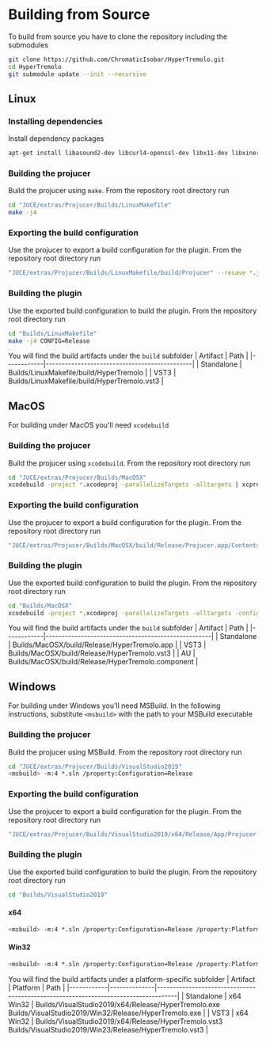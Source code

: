 
# Building from Source
To build from source you have to clone the repository including the submodules

```bash
git clone https://github.com/ChromaticIsobar/HyperTremolo.git
cd HyperTremolo
git submodule update --init --recursive
```

## Linux

### Installing dependencies
Install dependency packages
```bash
apt-get install libasound2-dev libcurl4-openssl-dev libx11-dev libxinerama-dev libxext-dev libfreetype6-dev libwebkit2gtk-4.0-dev libglu1-mesa-dev libjack-jackd2-dev lv2-dev
```

### Building the projucer
Build the projucer using `make`.
From the repository root directory run
```bash
cd "JUCE/extras/Projucer/Builds/LinuxMakefile"
make -j4
```

### Exporting the build configuration
Use the projucer to export a build configuration for the plugin.
From the repository root directory run
```bash
"JUCE/extras/Projucer/Builds/LinuxMakefile/build/Projucer" --resave *.jucer
```

### Building the plugin
Use the exported build configuration to build the plugin.
From the repository root directory run
```bash
cd "Builds/LinuxMakefile"
make -j4 CONFIG=Release
```

You will find the build artifacts under the `build` subfolder
| Artifact   | Path                                         |
|------------|----------------------------------------------|
| Standalone | Builds/LinuxMakefile/build/HyperTremolo      |
| VST3       | Builds/LinuxMakefile/build/HyperTremolo.vst3 |


## MacOS
For building under MacOS you'll need `xcodebuild`

### Building the projucer
Build the projucer using `xcodebuild`.
From the repository root directory run
```bash
cd "JUCE/extras/Projucer/Builds/MacOSX"
xcodebuild -project *.xcodeproj -parallelizeTargets -alltargets | xcpretty
```

### Exporting the build configuration
Use the projucer to export a build configuration for the plugin.
From the repository root directory run
```bash
"JUCE/extras/Projucer/Builds/MacOSX/build/Release/Projucer.app/Contents/MacOS/Projucer" --resave *.jucer
```

### Building the plugin
Use the exported build configuration to build the plugin.
From the repository root directory run
```bash
cd "Builds/MacOSX"
xcodebuild -project *.xcodeproj -parallelizeTargets -alltargets -configuration Release | xcpretty
```

You will find the build artifacts under the `build` subfolder
| Artifact   | Path                                               |
|------------|----------------------------------------------------|
| Standalone | Builds/MacOSX/build/Release/HyperTremolo.app       |
| VST3       | Builds/MacOSX/build/Release/HyperTremolo.vst3      |
| AU         | Builds/MacOSX/build/Release/HyperTremolo.component |


## Windows
For building under Windows you'll need MSBuild. In the following instructions, substitute `<msbuild>` with the path to your MSBuild executable

### Building the projucer
Build the projucer using MSBuild.
From the repository root directory run
```bash
cd "JUCE/extras/Projucer/Builds/VisualStudio2019"
<msbuild> -m:4 *.sln /property:Configuration=Release
```

### Exporting the build configuration
Use the projucer to export a build configuration for the plugin.
From the repository root directory run
```bash
"JUCE/extras/Projucer/Builds/VisualStudio2019/x64/Release/App/Projucer.exe" --resave *.jucer
```

### Building the plugin
Use the exported build configuration to build the plugin.
From the repository root directory run
```bash
cd "Builds/VisualStudio2019"
```

#### x64
```bash
<msbuild> -m:4 *.sln /property:Configuration=Release /property:Platform=x64
```

#### Win32
```bash
<msbuild> -m:4 *.sln /property:Configuration=Release /property:Platform=Win32
```

You will find the build artifacts under a platform-specific subfolder
| Artifact   | Platform     | Path                                                                                |
|------------|--------------|------------------------------------------------------------------------------------|
| Standalone | x64<br>Win32 | Builds/VisualStudio2019/x64/Release/HyperTremolo.exe<br>Builds/VisualStudio2019/Win32/Release/HyperTremolo.exe   |
| VST3       | x64<br>Win32 | Builds/VisualStudio2019/x64/Release/HyperTremolo.vst3<br>Builds/VisualStudio2019/Win23/Release/HyperTremolo.vst3 |

